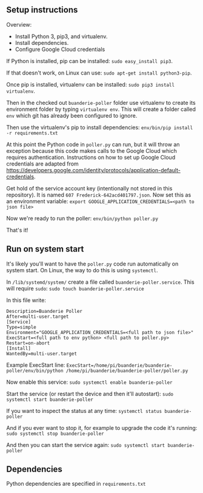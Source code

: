 ## Setup instructions
Overview:
 - Install Python 3, pip3, and virtualenv.
 - Install dependencies.
 - Configure Google Cloud credentials

If Python is installed, pip can be installed:
`sudo easy_install pip3`.

If that doesn't work, on Linux can use:
`sudo apt-get install python3-pip`.

Once pip is installed, virtualenv can be installed:
`sudo pip3 install virtualenv`. 

Then in the checked out `buanderie-poller` folder use virtualenv
to create its environment folder by typing `virtualenv env`. This
will create a folder called `env` which git has already been
configured to ignore.

Then use the virtualenv's pip to install dependencies:
`env/bin/pip install -r requirements.txt`

At this point the Python code in `poller.py` can run, but it will throw an
exception because this code makes calls to the Google Cloud which
requires authentication. Instructions on how to set up Google Cloud
credentials are adapted from
https://developers.google.com/identity/protocols/application-default-credentials.

Get hold of the service account key (intentionally not stored in this repository).
It is named `607 Frederick-642acd401797.json`. Now set this as an environment
variable:
`export GOOGLE_APPLICATION_CREDENTIALS=<path to json file>`

Now we're ready to run the poller:
`env/bin/python poller.py`

That's it!

## Run on system start
It's likely you'll want to have the `poller.py` code run automatically on system start.
On Linux, the way to do this is using `systemctl`.

In `/lib/systemd/system/` create a file called `buanderie-poller.service`. This will require
`sudo`:
`sudo touch buanderie-poller.service`

In this file write:
```[Unit]
Description=Buanderie Poller
After=multi-user.target
[Service]
Type=simple
Environment="GOOGLE_APPLICATION_CREDENTIALS=<full path to json file>"
ExecStart=<full path to env python> <full path to poller.py>
Restart=on-abort
[Install]
WantedBy=multi-user.target
```

Example ExecStart line:
`ExecStart=/home/pi/buanderie/buanderie-poller/env/bin/python /home/pi/buanderie/buanderie-poller/poller.py`

Now enable this service:
`sudo systemctl enable buanderie-poller`

Start the service (or restart the device and then it'll autostart):
`sudo systemctl start buanderie-poller`

If you want to inspect the status at any time:
`systemctl status buanderie-poller`

And if you ever want to stop it, for example to upgrade the code it's running:
`sudo systemctl stop buanderie-poller`

And then you can start the service again:
`sudo systemctl start buanderie-poller`

## Dependencies
Python dependencies are specified in `requirements.txt`